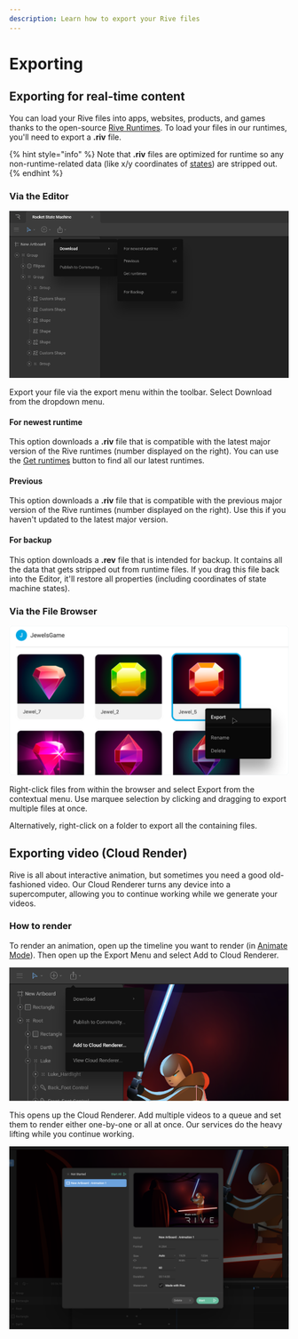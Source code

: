 ```yaml
---
description: Learn how to export your Rive files
---
```


# Exporting

## Exporting for real-time content

You can load your Rive files into apps, websites, products, and games thanks to the open-source [Rive Runtimes](../runtimes/overview/). To load your files in our runtimes, you'll need to export a **.riv** file.

{% hint style="info" %}
Note that **.riv** files are optimized for runtime so any non-runtime-related data (like x/y coordinates of [states](state-machine.md#states)) are stripped out.
{% endhint %}

### Via the Editor

![](../.gitbook/assets/screen-shot-2021-04-20-at-3.30.35-pm.png)

Export your file via the export menu within the toolbar. Select Download from the dropdown menu.

#### For newest runtime

This option downloads a **.riv** file that is compatible with the latest major version of the Rive runtimes (number displayed on the right). You can use the [Get runtimes](../runtimes/overview/) button to find all our latest runtimes.&#x20;

#### Previous

This option downloads a **.riv** file that is compatible with the previous major version of the Rive runtimes (number displayed on the right). Use this if you haven't updated to the latest major version.&#x20;

#### For backup

This option downloads a **.rev** file that is intended for backup. It contains all the data that gets stripped out from runtime files. If you drag this file back into the Editor, it'll restore all properties (including coordinates of state machine states).&#x20;

### **Via the File Browser**

![](<../.gitbook/assets/export (1).png>)

Right-click files from within the browser and select Export from the contextual menu. Use marquee selection by clicking and dragging to export multiple files at once.

Alternatively, right-click on a folder to export all the containing files.

## Exporting video (Cloud Render)

Rive is all about interactive animation, but sometimes you need a good old-fashioned video. Our Cloud Renderer turns any device into a supercomputer, allowing you to continue working while we generate your videos.

### How to render

To render an animation, open up the timeline you want to render (in [Animate Mode](animate-mode/)). Then open up the Export Menu and select Add to Cloud Renderer.

![](../.gitbook/assets/screen-shot-2021-05-13-at-2.37.39-pm.png)

This opens up the Cloud Renderer. Add multiple videos to a queue and set them to render either one-by-one or all at once. Our services do the heavy lifting while you continue working.

![](../.gitbook/assets/screen-shot-2021-05-13-at-2.42.53-pm.png)

